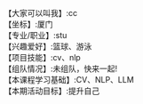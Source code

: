 【大家可以叫我】:cc         
【坐标】:厦门        
【专业/职业】:stu          
【兴趣爱好】:篮球、游泳    
【项目技能】:cv、nlp         
【组队情况】:未组队，快来一起!       
【本课程学习基础】:CV、NLP、LLM       
【本期活动目标】:提升自己    